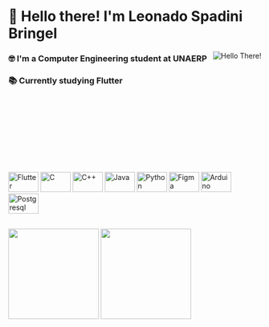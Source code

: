 # 👋 Hello there! I'm Leonado Spadini Bringel


<div align="right">
  <img title="Hello There!", src="https://media.giphy.com/media/e6tWc6BpjyluE/giphy.gif" align="right"/>
</div>


<div align="left">
  <h3>
    🤓 I'm a Computer Engineering student at UNAERP
  </h3>
  <h3>
    📚 Currently studying Flutter
  </h3>
</div>


<br></br>
<br></br>
<br></br>
<br></br>


<div style="display: inline_block">
  <img title="Flutter" height="40" width="60" src="https://cdn.jsdelivr.net/gh/devicons/devicon/icons/flutter/flutter-original.svg">
  <img title="C" height="40" width="60" src="https://cdn.jsdelivr.net/gh/devicons/devicon/icons/c/c-original.svg">
  <img title="C++" height="40" width="60" src="https://cdn.jsdelivr.net/gh/devicons/devicon/icons/cplusplus/cplusplus-original.svg">
  <img title="Java" height="40" width="60" src="https://cdn.jsdelivr.net/gh/devicons/devicon/icons/java/java-original.svg">
  <img title="Python" height="40" width="60" src="https://cdn.jsdelivr.net/gh/devicons/devicon/icons/python/python-original.svg">
  <img title="Figma" height="40" width="60" src="https://cdn.jsdelivr.net/gh/devicons/devicon/icons/figma/figma-original.svg">
  <img title="Arduino" height="40" width="60" src="https://cdn.jsdelivr.net/gh/devicons/devicon/icons/arduino/arduino-original.svg">
  <img title="Postgresql" height="40" width="60" src="https://cdn.jsdelivr.net/gh/devicons/devicon/icons/postgresql/postgresql-original.svg">
</div>


##


<div style="display: inline_block">
  <img height="180em" src="https://github-readme-stats.vercel.app/api?username=LeonardoBringel&hide_rank=true&hide=issues,contribs&count_private=true&show_icons=true&theme=dark"/>
  <img height="180em" src="https://github-readme-stats.vercel.app/api/top-langs/?username=LeonardoBringel&langs_count=4&layout=compact&theme=dark"/>
</div>

